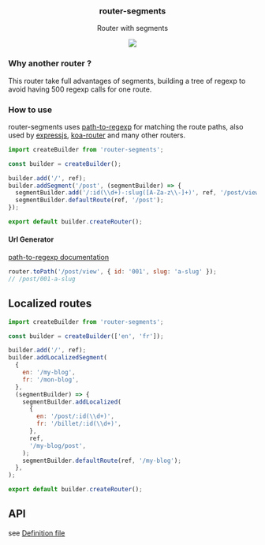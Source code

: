 <h3 align="center">
  router-segments
</h3>

<p align="center">
  Router with segments
</p>

<p align="center">
  <a href="https://npmjs.org/package/router-segments"><img src="https://img.shields.io/npm/v/router-segments.svg?style=flat-square"></a>
</p>

### Why another router ?

This router take full advantages of segments, building a tree of regexp to avoid having 500 regexp calls for one route.

### How to use

router-segments uses [path-to-regexp](https://www.npmjs.com/package/path-to-regexp) for matching the route paths,
also used by [expressjs](https://expressjs.com/en/guide/routing.html), [koa-router](https://www.npmjs.com/package/koa-router)
and many other routers.

```js
import createBuilder from 'router-segments';

const builder = createBuilder();

builder.add('/', ref);
builder.addSegment('/post', (segmentBuilder) => {
  segmentBuilder.add('/:id(\\d+)-:slug([A-Za-z\\-]+)', ref, '/post/view');
  segmentBuilder.defaultRoute(ref, '/post');
});

export default builder.createRouter();
```

#### Url Generator

[path-to-regexp documentation](https://www.npmjs.com/package/path-to-regexp#compile-reverse-path-to-regexp)

```js
router.toPath('/post/view', { id: '001', slug: 'a-slug' });
// /post/001-a-slug
```

## Localized routes

```js
import createBuilder from 'router-segments';

const builder = createBuilder(['en', 'fr']);

builder.add('/', ref);
builder.addLocalizedSegment(
  {
    en: '/my-blog',
    fr: '/mon-blog',
  },
  (segmentBuilder) => {
    segmentBuilder.addLocalized(
      {
        en: '/post/:id(\\d+)',
        fr: '/billet/:id(\\d+)',
      },
      ref,
      '/my-blog/post',
    );
    segmentBuilder.defaultRoute(ref, '/my-blog');
  },
);

export default builder.createRouter();
```

## API

see [Definition file](https://github.com/christophehurpeau/router-segments/tree/master/dist/index.d.ts)
